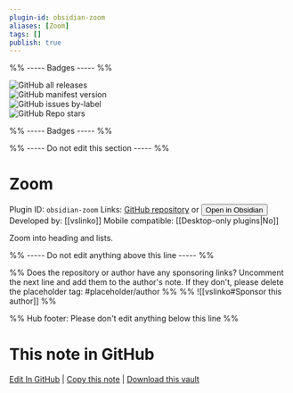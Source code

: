 ```yaml
---
plugin-id: obsidian-zoom
aliases: [Zoom]
tags: []
publish: true
---
```


%% ----- Badges ----- %%

![GitHub all releases](https://img.shields.io/github/downloads/vslinko/obsidian-zoom/total?color=573E7A&logo=github&style=for-the-badge)  
![GitHub manifest version](https://img.shields.io/github/manifest-json/v/vslinko/obsidian-zoom?color=573E7A&logo=github&style=for-the-badge)  
![GitHub issues by-label](https://img.shields.io/github/issues/vslinko/obsidian-zoom/help%20wanted?color=573E7A&logo=github&style=for-the-badge)  
![GitHub Repo stars](https://img.shields.io/github/stars/vslinko/obsidian-zoom?color=573E7A&logo=github&style=for-the-badge)

%% ----- Badges ----- %%

%% ----- Do not edit this section ----- %%

# Zoom

Plugin ID: `obsidian-zoom`
Links: [GitHub repository](https://github.com/vslinko/obsidian-zoom) or [<button id=HH>Open in Obsidian</button>](obsidian://show-plugin?id=obsidian-zoom)
Developed by: [[vslinko]]
Mobile compatible: [[Desktop-only plugins|No]]

Zoom into heading and lists.

%% ----- Do not edit anything above this line ----- %%

%% Does the repository or author have any sponsoring links? Uncomment the next line and add them to the author's note. If they don't, please delete the placeholder tag: #placeholder/author %%
%% ![[vslinko#Sponsor this author]] %%

%% Hub footer: Please don't edit anything below this line %%

# This note in GitHub

<span class="git-footer">[Edit In GitHub](https://github.dev/obsidian-community/obsidian-hub/blob/main/02%20-%20Community%20Expansions/02.05%20All%20Community%20Expansions/Plugins/obsidian-zoom.md "git-hub-edit-note") | [Copy this note](https://raw.githubusercontent.com/obsidian-community/obsidian-hub/main/02%20-%20Community%20Expansions/02.05%20All%20Community%20Expansions/Plugins/obsidian-zoom.md "git-hub-copy-note") | [Download this vault](https://github.com/obsidian-community/obsidian-hub/archive/refs/heads/main.zip "git-hub-download-vault") </span>
